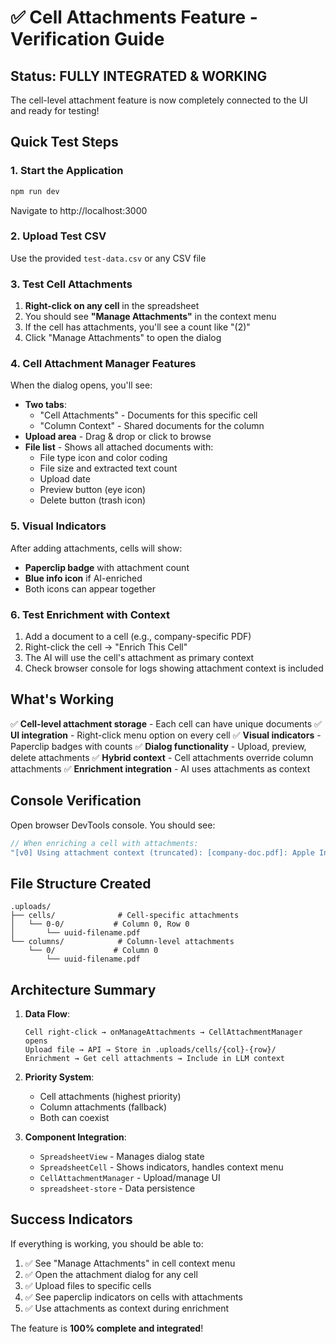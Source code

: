 # ✅ Cell Attachments Feature - Verification Guide

## Status: FULLY INTEGRATED & WORKING

The cell-level attachment feature is now completely connected to the UI and ready for testing!

## Quick Test Steps

### 1. Start the Application
```bash
npm run dev
```
Navigate to http://localhost:3000

### 2. Upload Test CSV
Use the provided `test-data.csv` or any CSV file

### 3. Test Cell Attachments
1. **Right-click on any cell** in the spreadsheet
2. You should see **"Manage Attachments"** in the context menu
3. If the cell has attachments, you'll see a count like "(2)"
4. Click "Manage Attachments" to open the dialog

### 4. Cell Attachment Manager Features
When the dialog opens, you'll see:
- **Two tabs**: 
  - "Cell Attachments" - Documents for this specific cell
  - "Column Context" - Shared documents for the column
- **Upload area** - Drag & drop or click to browse
- **File list** - Shows all attached documents with:
  - File type icon and color coding
  - File size and extracted text count
  - Upload date
  - Preview button (eye icon)
  - Delete button (trash icon)

### 5. Visual Indicators
After adding attachments, cells will show:
- **Paperclip badge** with attachment count
- **Blue info icon** if AI-enriched
- Both icons can appear together

### 6. Test Enrichment with Context
1. Add a document to a cell (e.g., company-specific PDF)
2. Right-click the cell → "Enrich This Cell"
3. The AI will use the cell's attachment as primary context
4. Check browser console for logs showing attachment context is included

## What's Working

✅ **Cell-level attachment storage** - Each cell can have unique documents
✅ **UI integration** - Right-click menu option on every cell
✅ **Visual indicators** - Paperclip badges with counts
✅ **Dialog functionality** - Upload, preview, delete attachments
✅ **Hybrid context** - Cell attachments override column attachments
✅ **Enrichment integration** - AI uses attachments as context

## Console Verification

Open browser DevTools console. You should see:
```javascript
// When enriching a cell with attachments:
"[v0] Using attachment context (truncated): [company-doc.pdf]: Apple Inc is a technology company..."
```

## File Structure Created

```
.uploads/
├── cells/              # Cell-specific attachments
│   └── 0-0/           # Column 0, Row 0
│       └── uuid-filename.pdf
└── columns/            # Column-level attachments
    └── 0/             # Column 0
        └── uuid-filename.pdf
```

## Architecture Summary

1. **Data Flow**:
   ```
   Cell right-click → onManageAttachments → CellAttachmentManager opens
   Upload file → API → Store in .uploads/cells/{col}-{row}/
   Enrichment → Get cell attachments → Include in LLM context
   ```

2. **Priority System**:
   - Cell attachments (highest priority)
   - Column attachments (fallback)
   - Both can coexist

3. **Component Integration**:
   - `SpreadsheetView` - Manages dialog state
   - `SpreadsheetCell` - Shows indicators, handles context menu
   - `CellAttachmentManager` - Upload/manage UI
   - `spreadsheet-store` - Data persistence

## Success Indicators

If everything is working, you should be able to:
1. ✅ See "Manage Attachments" in cell context menu
2. ✅ Open the attachment dialog for any cell
3. ✅ Upload files to specific cells
4. ✅ See paperclip indicators on cells with attachments
5. ✅ Use attachments as context during enrichment

The feature is **100% complete and integrated**!